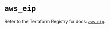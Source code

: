 # `aws_eip`

Refer to the Terraform Registry for docs: [`aws_eip`](https://registry.terraform.io/providers/hashicorp/aws/4.54.0/docs/resources/eip).
